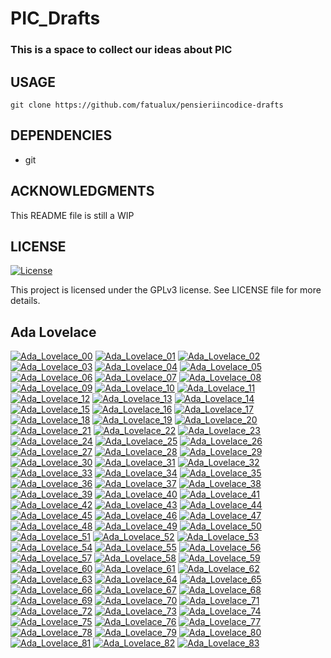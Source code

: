 # PIC_Drafts

### This is a space to collect our ideas about PIC

## USAGE

```
git clone https://github.com/fatualux/pensieriincodice-drafts
```

## DEPENDENCIES

- git

## ACKNOWLEDGMENTS

This README file is still a WIP


## LICENSE

[![License](https://img.shields.io/badge/License-GPL%20v3-blue.svg)](http://www.gnu.org/licenses/gpl-3.0)

This project is licensed under the GPLv3 license.
See LICENSE file for more details.

## Ada Lovelace

<div class="gallery">
  <a href="/home/fz/Documents/Projects/pensieriincodice/pensieriincodice-drafts/images/Ada_Lovelace_00.png"><img class="thumbnail" src="/home/fz/Documents/Projects/pensieriincodice/pensieriincodice-drafts/thumbs/Ada_Lovelace_00.png" alt="Ada_Lovelace_00"></a>
  <a href="/home/fz/Documents/Projects/pensieriincodice/pensieriincodice-drafts/images/Ada_Lovelace_01.png"><img class="thumbnail" src="/home/fz/Documents/Projects/pensieriincodice/pensieriincodice-drafts/thumbs/Ada_Lovelace_01.png" alt="Ada_Lovelace_01"></a>
  <a href="/home/fz/Documents/Projects/pensieriincodice/pensieriincodice-drafts/images/Ada_Lovelace_02.png"><img class="thumbnail" src="/home/fz/Documents/Projects/pensieriincodice/pensieriincodice-drafts/thumbs/Ada_Lovelace_02.png" alt="Ada_Lovelace_02"></a>
  <a href="/home/fz/Documents/Projects/pensieriincodice/pensieriincodice-drafts/images/Ada_Lovelace_03.png"><img class="thumbnail" src="/home/fz/Documents/Projects/pensieriincodice/pensieriincodice-drafts/thumbs/Ada_Lovelace_03.png" alt="Ada_Lovelace_03"></a>
  <a href="/home/fz/Documents/Projects/pensieriincodice/pensieriincodice-drafts/images/Ada_Lovelace_04.png"><img class="thumbnail" src="/home/fz/Documents/Projects/pensieriincodice/pensieriincodice-drafts/thumbs/Ada_Lovelace_04.png" alt="Ada_Lovelace_04"></a>
  <a href="/home/fz/Documents/Projects/pensieriincodice/pensieriincodice-drafts/images/Ada_Lovelace_05.png"><img class="thumbnail" src="/home/fz/Documents/Projects/pensieriincodice/pensieriincodice-drafts/thumbs/Ada_Lovelace_05.png" alt="Ada_Lovelace_05"></a>
  <a href="/home/fz/Documents/Projects/pensieriincodice/pensieriincodice-drafts/images/Ada_Lovelace_06.png"><img class="thumbnail" src="/home/fz/Documents/Projects/pensieriincodice/pensieriincodice-drafts/thumbs/Ada_Lovelace_06.png" alt="Ada_Lovelace_06"></a>
  <a href="/home/fz/Documents/Projects/pensieriincodice/pensieriincodice-drafts/images/Ada_Lovelace_07.png"><img class="thumbnail" src="/home/fz/Documents/Projects/pensieriincodice/pensieriincodice-drafts/thumbs/Ada_Lovelace_07.png" alt="Ada_Lovelace_07"></a>
  <a href="/home/fz/Documents/Projects/pensieriincodice/pensieriincodice-drafts/images/Ada_Lovelace_08.png"><img class="thumbnail" src="/home/fz/Documents/Projects/pensieriincodice/pensieriincodice-drafts/thumbs/Ada_Lovelace_08.png" alt="Ada_Lovelace_08"></a>
  <a href="/home/fz/Documents/Projects/pensieriincodice/pensieriincodice-drafts/images/Ada_Lovelace_09.png"><img class="thumbnail" src="/home/fz/Documents/Projects/pensieriincodice/pensieriincodice-drafts/thumbs/Ada_Lovelace_09.png" alt="Ada_Lovelace_09"></a>
  <a href="/home/fz/Documents/Projects/pensieriincodice/pensieriincodice-drafts/images/Ada_Lovelace_10.png"><img class="thumbnail" src="/home/fz/Documents/Projects/pensieriincodice/pensieriincodice-drafts/thumbs/Ada_Lovelace_10.png" alt="Ada_Lovelace_10"></a>
  <a href="/home/fz/Documents/Projects/pensieriincodice/pensieriincodice-drafts/images/Ada_Lovelace_11.png"><img class="thumbnail" src="/home/fz/Documents/Projects/pensieriincodice/pensieriincodice-drafts/thumbs/Ada_Lovelace_11.png" alt="Ada_Lovelace_11"></a>
  <a href="/home/fz/Documents/Projects/pensieriincodice/pensieriincodice-drafts/images/Ada_Lovelace_12.png"><img class="thumbnail" src="/home/fz/Documents/Projects/pensieriincodice/pensieriincodice-drafts/thumbs/Ada_Lovelace_12.png" alt="Ada_Lovelace_12"></a>
  <a href="/home/fz/Documents/Projects/pensieriincodice/pensieriincodice-drafts/images/Ada_Lovelace_13.png"><img class="thumbnail" src="/home/fz/Documents/Projects/pensieriincodice/pensieriincodice-drafts/thumbs/Ada_Lovelace_13.png" alt="Ada_Lovelace_13"></a>
  <a href="/home/fz/Documents/Projects/pensieriincodice/pensieriincodice-drafts/images/Ada_Lovelace_14.png"><img class="thumbnail" src="/home/fz/Documents/Projects/pensieriincodice/pensieriincodice-drafts/thumbs/Ada_Lovelace_14.png" alt="Ada_Lovelace_14"></a>
  <a href="/home/fz/Documents/Projects/pensieriincodice/pensieriincodice-drafts/images/Ada_Lovelace_15.png"><img class="thumbnail" src="/home/fz/Documents/Projects/pensieriincodice/pensieriincodice-drafts/thumbs/Ada_Lovelace_15.png" alt="Ada_Lovelace_15"></a>
  <a href="/home/fz/Documents/Projects/pensieriincodice/pensieriincodice-drafts/images/Ada_Lovelace_16.png"><img class="thumbnail" src="/home/fz/Documents/Projects/pensieriincodice/pensieriincodice-drafts/thumbs/Ada_Lovelace_16.png" alt="Ada_Lovelace_16"></a>
  <a href="/home/fz/Documents/Projects/pensieriincodice/pensieriincodice-drafts/images/Ada_Lovelace_17.png"><img class="thumbnail" src="/home/fz/Documents/Projects/pensieriincodice/pensieriincodice-drafts/thumbs/Ada_Lovelace_17.png" alt="Ada_Lovelace_17"></a>
  <a href="/home/fz/Documents/Projects/pensieriincodice/pensieriincodice-drafts/images/Ada_Lovelace_18.png"><img class="thumbnail" src="/home/fz/Documents/Projects/pensieriincodice/pensieriincodice-drafts/thumbs/Ada_Lovelace_18.png" alt="Ada_Lovelace_18"></a>
  <a href="/home/fz/Documents/Projects/pensieriincodice/pensieriincodice-drafts/images/Ada_Lovelace_19.png"><img class="thumbnail" src="/home/fz/Documents/Projects/pensieriincodice/pensieriincodice-drafts/thumbs/Ada_Lovelace_19.png" alt="Ada_Lovelace_19"></a>
  <a href="/home/fz/Documents/Projects/pensieriincodice/pensieriincodice-drafts/images/Ada_Lovelace_20.png"><img class="thumbnail" src="/home/fz/Documents/Projects/pensieriincodice/pensieriincodice-drafts/thumbs/Ada_Lovelace_20.png" alt="Ada_Lovelace_20"></a>
  <a href="/home/fz/Documents/Projects/pensieriincodice/pensieriincodice-drafts/images/Ada_Lovelace_21.png"><img class="thumbnail" src="/home/fz/Documents/Projects/pensieriincodice/pensieriincodice-drafts/thumbs/Ada_Lovelace_21.png" alt="Ada_Lovelace_21"></a>
  <a href="/home/fz/Documents/Projects/pensieriincodice/pensieriincodice-drafts/images/Ada_Lovelace_22.png"><img class="thumbnail" src="/home/fz/Documents/Projects/pensieriincodice/pensieriincodice-drafts/thumbs/Ada_Lovelace_22.png" alt="Ada_Lovelace_22"></a>
  <a href="/home/fz/Documents/Projects/pensieriincodice/pensieriincodice-drafts/images/Ada_Lovelace_23.png"><img class="thumbnail" src="/home/fz/Documents/Projects/pensieriincodice/pensieriincodice-drafts/thumbs/Ada_Lovelace_23.png" alt="Ada_Lovelace_23"></a>
  <a href="/home/fz/Documents/Projects/pensieriincodice/pensieriincodice-drafts/images/Ada_Lovelace_24.png"><img class="thumbnail" src="/home/fz/Documents/Projects/pensieriincodice/pensieriincodice-drafts/thumbs/Ada_Lovelace_24.png" alt="Ada_Lovelace_24"></a>
  <a href="/home/fz/Documents/Projects/pensieriincodice/pensieriincodice-drafts/images/Ada_Lovelace_25.png"><img class="thumbnail" src="/home/fz/Documents/Projects/pensieriincodice/pensieriincodice-drafts/thumbs/Ada_Lovelace_25.png" alt="Ada_Lovelace_25"></a>
  <a href="/home/fz/Documents/Projects/pensieriincodice/pensieriincodice-drafts/images/Ada_Lovelace_26.png"><img class="thumbnail" src="/home/fz/Documents/Projects/pensieriincodice/pensieriincodice-drafts/thumbs/Ada_Lovelace_26.png" alt="Ada_Lovelace_26"></a>
  <a href="/home/fz/Documents/Projects/pensieriincodice/pensieriincodice-drafts/images/Ada_Lovelace_27.png"><img class="thumbnail" src="/home/fz/Documents/Projects/pensieriincodice/pensieriincodice-drafts/thumbs/Ada_Lovelace_27.png" alt="Ada_Lovelace_27"></a>
  <a href="/home/fz/Documents/Projects/pensieriincodice/pensieriincodice-drafts/images/Ada_Lovelace_28.png"><img class="thumbnail" src="/home/fz/Documents/Projects/pensieriincodice/pensieriincodice-drafts/thumbs/Ada_Lovelace_28.png" alt="Ada_Lovelace_28"></a>
  <a href="/home/fz/Documents/Projects/pensieriincodice/pensieriincodice-drafts/images/Ada_Lovelace_29.png"><img class="thumbnail" src="/home/fz/Documents/Projects/pensieriincodice/pensieriincodice-drafts/thumbs/Ada_Lovelace_29.png" alt="Ada_Lovelace_29"></a>
  <a href="/home/fz/Documents/Projects/pensieriincodice/pensieriincodice-drafts/images/Ada_Lovelace_30.png"><img class="thumbnail" src="/home/fz/Documents/Projects/pensieriincodice/pensieriincodice-drafts/thumbs/Ada_Lovelace_30.png" alt="Ada_Lovelace_30"></a>
  <a href="/home/fz/Documents/Projects/pensieriincodice/pensieriincodice-drafts/images/Ada_Lovelace_31.png"><img class="thumbnail" src="/home/fz/Documents/Projects/pensieriincodice/pensieriincodice-drafts/thumbs/Ada_Lovelace_31.png" alt="Ada_Lovelace_31"></a>
  <a href="/home/fz/Documents/Projects/pensieriincodice/pensieriincodice-drafts/images/Ada_Lovelace_32.png"><img class="thumbnail" src="/home/fz/Documents/Projects/pensieriincodice/pensieriincodice-drafts/thumbs/Ada_Lovelace_32.png" alt="Ada_Lovelace_32"></a>
  <a href="/home/fz/Documents/Projects/pensieriincodice/pensieriincodice-drafts/images/Ada_Lovelace_33.png"><img class="thumbnail" src="/home/fz/Documents/Projects/pensieriincodice/pensieriincodice-drafts/thumbs/Ada_Lovelace_33.png" alt="Ada_Lovelace_33"></a>
  <a href="/home/fz/Documents/Projects/pensieriincodice/pensieriincodice-drafts/images/Ada_Lovelace_34.png"><img class="thumbnail" src="/home/fz/Documents/Projects/pensieriincodice/pensieriincodice-drafts/thumbs/Ada_Lovelace_34.png" alt="Ada_Lovelace_34"></a>
  <a href="/home/fz/Documents/Projects/pensieriincodice/pensieriincodice-drafts/images/Ada_Lovelace_35.png"><img class="thumbnail" src="/home/fz/Documents/Projects/pensieriincodice/pensieriincodice-drafts/thumbs/Ada_Lovelace_35.png" alt="Ada_Lovelace_35"></a>
  <a href="/home/fz/Documents/Projects/pensieriincodice/pensieriincodice-drafts/images/Ada_Lovelace_36.png"><img class="thumbnail" src="/home/fz/Documents/Projects/pensieriincodice/pensieriincodice-drafts/thumbs/Ada_Lovelace_36.png" alt="Ada_Lovelace_36"></a>
  <a href="/home/fz/Documents/Projects/pensieriincodice/pensieriincodice-drafts/images/Ada_Lovelace_37.png"><img class="thumbnail" src="/home/fz/Documents/Projects/pensieriincodice/pensieriincodice-drafts/thumbs/Ada_Lovelace_37.png" alt="Ada_Lovelace_37"></a>
  <a href="/home/fz/Documents/Projects/pensieriincodice/pensieriincodice-drafts/images/Ada_Lovelace_38.png"><img class="thumbnail" src="/home/fz/Documents/Projects/pensieriincodice/pensieriincodice-drafts/thumbs/Ada_Lovelace_38.png" alt="Ada_Lovelace_38"></a>
  <a href="/home/fz/Documents/Projects/pensieriincodice/pensieriincodice-drafts/images/Ada_Lovelace_39.png"><img class="thumbnail" src="/home/fz/Documents/Projects/pensieriincodice/pensieriincodice-drafts/thumbs/Ada_Lovelace_39.png" alt="Ada_Lovelace_39"></a>
  <a href="/home/fz/Documents/Projects/pensieriincodice/pensieriincodice-drafts/images/Ada_Lovelace_40.png"><img class="thumbnail" src="/home/fz/Documents/Projects/pensieriincodice/pensieriincodice-drafts/thumbs/Ada_Lovelace_40.png" alt="Ada_Lovelace_40"></a>
  <a href="/home/fz/Documents/Projects/pensieriincodice/pensieriincodice-drafts/images/Ada_Lovelace_41.png"><img class="thumbnail" src="/home/fz/Documents/Projects/pensieriincodice/pensieriincodice-drafts/thumbs/Ada_Lovelace_41.png" alt="Ada_Lovelace_41"></a>
  <a href="/home/fz/Documents/Projects/pensieriincodice/pensieriincodice-drafts/images/Ada_Lovelace_42.png"><img class="thumbnail" src="/home/fz/Documents/Projects/pensieriincodice/pensieriincodice-drafts/thumbs/Ada_Lovelace_42.png" alt="Ada_Lovelace_42"></a>
  <a href="/home/fz/Documents/Projects/pensieriincodice/pensieriincodice-drafts/images/Ada_Lovelace_43.png"><img class="thumbnail" src="/home/fz/Documents/Projects/pensieriincodice/pensieriincodice-drafts/thumbs/Ada_Lovelace_43.png" alt="Ada_Lovelace_43"></a>
  <a href="/home/fz/Documents/Projects/pensieriincodice/pensieriincodice-drafts/images/Ada_Lovelace_44.png"><img class="thumbnail" src="/home/fz/Documents/Projects/pensieriincodice/pensieriincodice-drafts/thumbs/Ada_Lovelace_44.png" alt="Ada_Lovelace_44"></a>
  <a href="/home/fz/Documents/Projects/pensieriincodice/pensieriincodice-drafts/images/Ada_Lovelace_45.png"><img class="thumbnail" src="/home/fz/Documents/Projects/pensieriincodice/pensieriincodice-drafts/thumbs/Ada_Lovelace_45.png" alt="Ada_Lovelace_45"></a>
  <a href="/home/fz/Documents/Projects/pensieriincodice/pensieriincodice-drafts/images/Ada_Lovelace_46.png"><img class="thumbnail" src="/home/fz/Documents/Projects/pensieriincodice/pensieriincodice-drafts/thumbs/Ada_Lovelace_46.png" alt="Ada_Lovelace_46"></a>
  <a href="/home/fz/Documents/Projects/pensieriincodice/pensieriincodice-drafts/images/Ada_Lovelace_47.png"><img class="thumbnail" src="/home/fz/Documents/Projects/pensieriincodice/pensieriincodice-drafts/thumbs/Ada_Lovelace_47.png" alt="Ada_Lovelace_47"></a>
  <a href="/home/fz/Documents/Projects/pensieriincodice/pensieriincodice-drafts/images/Ada_Lovelace_48.png"><img class="thumbnail" src="/home/fz/Documents/Projects/pensieriincodice/pensieriincodice-drafts/thumbs/Ada_Lovelace_48.png" alt="Ada_Lovelace_48"></a>
  <a href="/home/fz/Documents/Projects/pensieriincodice/pensieriincodice-drafts/images/Ada_Lovelace_49.png"><img class="thumbnail" src="/home/fz/Documents/Projects/pensieriincodice/pensieriincodice-drafts/thumbs/Ada_Lovelace_49.png" alt="Ada_Lovelace_49"></a>
  <a href="/home/fz/Documents/Projects/pensieriincodice/pensieriincodice-drafts/images/Ada_Lovelace_50.png"><img class="thumbnail" src="/home/fz/Documents/Projects/pensieriincodice/pensieriincodice-drafts/thumbs/Ada_Lovelace_50.png" alt="Ada_Lovelace_50"></a>
  <a href="/home/fz/Documents/Projects/pensieriincodice/pensieriincodice-drafts/images/Ada_Lovelace_51.png"><img class="thumbnail" src="/home/fz/Documents/Projects/pensieriincodice/pensieriincodice-drafts/thumbs/Ada_Lovelace_51.png" alt="Ada_Lovelace_51"></a>
  <a href="/home/fz/Documents/Projects/pensieriincodice/pensieriincodice-drafts/images/Ada_Lovelace_52.png"><img class="thumbnail" src="/home/fz/Documents/Projects/pensieriincodice/pensieriincodice-drafts/thumbs/Ada_Lovelace_52.png" alt="Ada_Lovelace_52"></a>
  <a href="/home/fz/Documents/Projects/pensieriincodice/pensieriincodice-drafts/images/Ada_Lovelace_53.png"><img class="thumbnail" src="/home/fz/Documents/Projects/pensieriincodice/pensieriincodice-drafts/thumbs/Ada_Lovelace_53.png" alt="Ada_Lovelace_53"></a>
  <a href="/home/fz/Documents/Projects/pensieriincodice/pensieriincodice-drafts/images/Ada_Lovelace_54.png"><img class="thumbnail" src="/home/fz/Documents/Projects/pensieriincodice/pensieriincodice-drafts/thumbs/Ada_Lovelace_54.png" alt="Ada_Lovelace_54"></a>
  <a href="/home/fz/Documents/Projects/pensieriincodice/pensieriincodice-drafts/images/Ada_Lovelace_55.png"><img class="thumbnail" src="/home/fz/Documents/Projects/pensieriincodice/pensieriincodice-drafts/thumbs/Ada_Lovelace_55.png" alt="Ada_Lovelace_55"></a>
  <a href="/home/fz/Documents/Projects/pensieriincodice/pensieriincodice-drafts/images/Ada_Lovelace_56.png"><img class="thumbnail" src="/home/fz/Documents/Projects/pensieriincodice/pensieriincodice-drafts/thumbs/Ada_Lovelace_56.png" alt="Ada_Lovelace_56"></a>
  <a href="/home/fz/Documents/Projects/pensieriincodice/pensieriincodice-drafts/images/Ada_Lovelace_57.png"><img class="thumbnail" src="/home/fz/Documents/Projects/pensieriincodice/pensieriincodice-drafts/thumbs/Ada_Lovelace_57.png" alt="Ada_Lovelace_57"></a>
  <a href="/home/fz/Documents/Projects/pensieriincodice/pensieriincodice-drafts/images/Ada_Lovelace_58.png"><img class="thumbnail" src="/home/fz/Documents/Projects/pensieriincodice/pensieriincodice-drafts/thumbs/Ada_Lovelace_58.png" alt="Ada_Lovelace_58"></a>
  <a href="/home/fz/Documents/Projects/pensieriincodice/pensieriincodice-drafts/images/Ada_Lovelace_59.png"><img class="thumbnail" src="/home/fz/Documents/Projects/pensieriincodice/pensieriincodice-drafts/thumbs/Ada_Lovelace_59.png" alt="Ada_Lovelace_59"></a>
  <a href="/home/fz/Documents/Projects/pensieriincodice/pensieriincodice-drafts/images/Ada_Lovelace_60.png"><img class="thumbnail" src="/home/fz/Documents/Projects/pensieriincodice/pensieriincodice-drafts/thumbs/Ada_Lovelace_60.png" alt="Ada_Lovelace_60"></a>
  <a href="/home/fz/Documents/Projects/pensieriincodice/pensieriincodice-drafts/images/Ada_Lovelace_61.png"><img class="thumbnail" src="/home/fz/Documents/Projects/pensieriincodice/pensieriincodice-drafts/thumbs/Ada_Lovelace_61.png" alt="Ada_Lovelace_61"></a>
  <a href="/home/fz/Documents/Projects/pensieriincodice/pensieriincodice-drafts/images/Ada_Lovelace_62.png"><img class="thumbnail" src="/home/fz/Documents/Projects/pensieriincodice/pensieriincodice-drafts/thumbs/Ada_Lovelace_62.png" alt="Ada_Lovelace_62"></a>
  <a href="/home/fz/Documents/Projects/pensieriincodice/pensieriincodice-drafts/images/Ada_Lovelace_63.png"><img class="thumbnail" src="/home/fz/Documents/Projects/pensieriincodice/pensieriincodice-drafts/thumbs/Ada_Lovelace_63.png" alt="Ada_Lovelace_63"></a>
  <a href="/home/fz/Documents/Projects/pensieriincodice/pensieriincodice-drafts/images/Ada_Lovelace_64.png"><img class="thumbnail" src="/home/fz/Documents/Projects/pensieriincodice/pensieriincodice-drafts/thumbs/Ada_Lovelace_64.png" alt="Ada_Lovelace_64"></a>
  <a href="/home/fz/Documents/Projects/pensieriincodice/pensieriincodice-drafts/images/Ada_Lovelace_65.png"><img class="thumbnail" src="/home/fz/Documents/Projects/pensieriincodice/pensieriincodice-drafts/thumbs/Ada_Lovelace_65.png" alt="Ada_Lovelace_65"></a>
  <a href="/home/fz/Documents/Projects/pensieriincodice/pensieriincodice-drafts/images/Ada_Lovelace_66.png"><img class="thumbnail" src="/home/fz/Documents/Projects/pensieriincodice/pensieriincodice-drafts/thumbs/Ada_Lovelace_66.png" alt="Ada_Lovelace_66"></a>
  <a href="/home/fz/Documents/Projects/pensieriincodice/pensieriincodice-drafts/images/Ada_Lovelace_67.png"><img class="thumbnail" src="/home/fz/Documents/Projects/pensieriincodice/pensieriincodice-drafts/thumbs/Ada_Lovelace_67.png" alt="Ada_Lovelace_67"></a>
  <a href="/home/fz/Documents/Projects/pensieriincodice/pensieriincodice-drafts/images/Ada_Lovelace_68.png"><img class="thumbnail" src="/home/fz/Documents/Projects/pensieriincodice/pensieriincodice-drafts/thumbs/Ada_Lovelace_68.png" alt="Ada_Lovelace_68"></a>
  <a href="/home/fz/Documents/Projects/pensieriincodice/pensieriincodice-drafts/images/Ada_Lovelace_69.png"><img class="thumbnail" src="/home/fz/Documents/Projects/pensieriincodice/pensieriincodice-drafts/thumbs/Ada_Lovelace_69.png" alt="Ada_Lovelace_69"></a>
  <a href="/home/fz/Documents/Projects/pensieriincodice/pensieriincodice-drafts/images/Ada_Lovelace_70.png"><img class="thumbnail" src="/home/fz/Documents/Projects/pensieriincodice/pensieriincodice-drafts/thumbs/Ada_Lovelace_70.png" alt="Ada_Lovelace_70"></a>
  <a href="/home/fz/Documents/Projects/pensieriincodice/pensieriincodice-drafts/images/Ada_Lovelace_71.png"><img class="thumbnail" src="/home/fz/Documents/Projects/pensieriincodice/pensieriincodice-drafts/thumbs/Ada_Lovelace_71.png" alt="Ada_Lovelace_71"></a>
  <a href="/home/fz/Documents/Projects/pensieriincodice/pensieriincodice-drafts/images/Ada_Lovelace_72.png"><img class="thumbnail" src="/home/fz/Documents/Projects/pensieriincodice/pensieriincodice-drafts/thumbs/Ada_Lovelace_72.png" alt="Ada_Lovelace_72"></a>
  <a href="/home/fz/Documents/Projects/pensieriincodice/pensieriincodice-drafts/images/Ada_Lovelace_73.png"><img class="thumbnail" src="/home/fz/Documents/Projects/pensieriincodice/pensieriincodice-drafts/thumbs/Ada_Lovelace_73.png" alt="Ada_Lovelace_73"></a>
  <a href="/home/fz/Documents/Projects/pensieriincodice/pensieriincodice-drafts/images/Ada_Lovelace_74.png"><img class="thumbnail" src="/home/fz/Documents/Projects/pensieriincodice/pensieriincodice-drafts/thumbs/Ada_Lovelace_74.png" alt="Ada_Lovelace_74"></a>
  <a href="/home/fz/Documents/Projects/pensieriincodice/pensieriincodice-drafts/images/Ada_Lovelace_75.png"><img class="thumbnail" src="/home/fz/Documents/Projects/pensieriincodice/pensieriincodice-drafts/thumbs/Ada_Lovelace_75.png" alt="Ada_Lovelace_75"></a>
  <a href="/home/fz/Documents/Projects/pensieriincodice/pensieriincodice-drafts/images/Ada_Lovelace_76.png"><img class="thumbnail" src="/home/fz/Documents/Projects/pensieriincodice/pensieriincodice-drafts/thumbs/Ada_Lovelace_76.png" alt="Ada_Lovelace_76"></a>
  <a href="/home/fz/Documents/Projects/pensieriincodice/pensieriincodice-drafts/images/Ada_Lovelace_77.png"><img class="thumbnail" src="/home/fz/Documents/Projects/pensieriincodice/pensieriincodice-drafts/thumbs/Ada_Lovelace_77.png" alt="Ada_Lovelace_77"></a>
  <a href="/home/fz/Documents/Projects/pensieriincodice/pensieriincodice-drafts/images/Ada_Lovelace_78.png"><img class="thumbnail" src="/home/fz/Documents/Projects/pensieriincodice/pensieriincodice-drafts/thumbs/Ada_Lovelace_78.png" alt="Ada_Lovelace_78"></a>
  <a href="/home/fz/Documents/Projects/pensieriincodice/pensieriincodice-drafts/images/Ada_Lovelace_79.png"><img class="thumbnail" src="/home/fz/Documents/Projects/pensieriincodice/pensieriincodice-drafts/thumbs/Ada_Lovelace_79.png" alt="Ada_Lovelace_79"></a>
  <a href="/home/fz/Documents/Projects/pensieriincodice/pensieriincodice-drafts/images/Ada_Lovelace_80.png"><img class="thumbnail" src="/home/fz/Documents/Projects/pensieriincodice/pensieriincodice-drafts/thumbs/Ada_Lovelace_80.png" alt="Ada_Lovelace_80"></a>
  <a href="/home/fz/Documents/Projects/pensieriincodice/pensieriincodice-drafts/images/Ada_Lovelace_81.png"><img class="thumbnail" src="/home/fz/Documents/Projects/pensieriincodice/pensieriincodice-drafts/thumbs/Ada_Lovelace_81.png" alt="Ada_Lovelace_81"></a>
  <a href="/home/fz/Documents/Projects/pensieriincodice/pensieriincodice-drafts/images/Ada_Lovelace_82.png"><img class="thumbnail" src="/home/fz/Documents/Projects/pensieriincodice/pensieriincodice-drafts/thumbs/Ada_Lovelace_82.png" alt="Ada_Lovelace_82"></a>
  <a href="/home/fz/Documents/Projects/pensieriincodice/pensieriincodice-drafts/images/Ada_Lovelace_83.png"><img class="thumbnail" src="/home/fz/Documents/Projects/pensieriincodice/pensieriincodice-drafts/thumbs/Ada_Lovelace_83.png" alt="Ada_Lovelace_83"></a>
</div>
</body>
</html>
